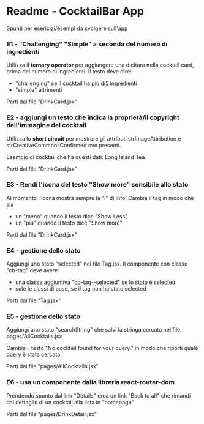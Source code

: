 # Readme - CocktailBar App

Spunti per esericizi/esempi da svolgere sull'app

### E1 - "Challenging" "Simple" a seconda del numero di ingredienti

Utilizza il **ternary operator** per aggiungere una dicitura nella cocktail card,
prima del numero di ingredienti.
Il testo deve dire:
- "challenging" se il cocktail ha più di5 ingredienti
- "simple" altrimenti

Parti dal file "DrinkCard.jsx"


### E2 - aggiungi un testo che indica la proprietà/il copyright dell'immagine del cocktail

Utilizza lo **short circuit** per mostrare gli attributi strImageAttribution e strCreativeCommonsConfirmed
ove presenti.

Esempio di cocktail che ha questi dati: Long Island Tea

Parti dal file "DrinkCard.jsx"


### E3 - Rendi l'icona del testo "Show more" sensibile allo stato

Al momento l'icona mostra sempre la "i" di info.
Cambia il tag in modo che sia
- un "meno" quando il testo dice "Show Less"
- un "più" quando il testo dice "Show more"

Parti dal file "DrinkCard.jsx"



### E4 - gestione dello stato

Aggiungi uno stato "selected" nel file Tag.jsx. 
Il componente con classe "cb-tag" deve avere:
- una classe aggiuntiva "cb-tag--selected" se lo stato è selected
- solo le classi di base, se il tag non ha stato selected

Parti dal file "Tag.jsx"



### E5 - gestione dello stato

Aggiungi uno stato "searchString" che salvi la stringa cercata nel file
pages/AllCocktails.jsx

Cambia il testo "No cocktail found for your query." in modo che riporti quale query è stata cercata. 

Parti dal file "pages/AllCocktails.jsx"



### E6 - usa un componente dalla libreria react-router-dom

Prendendo spunto dal link "Details" crea un link "Back to all" che rimandi
dal dettaglio di un cocktail alla lista in "homepage"

Parti dal file "pages/DrinkDetail.jsx"

